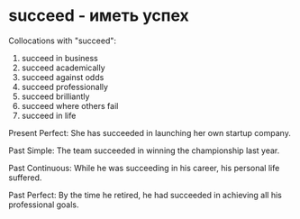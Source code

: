 # succeed - иметь успех

Collocations with "succeed":

1. succeed in business
2. succeed academically
3. succeed against odds
4. succeed professionally
5. succeed brilliantly
6. succeed where others fail
7. succeed in life

Present Perfect: She has succeeded in launching her own startup company.

Past Simple: The team succeeded in winning the championship last year.

Past Continuous: While he was succeeding in his career, his personal life suffered.

Past Perfect: By the time he retired, he had succeeded in achieving all his professional goals.
